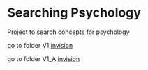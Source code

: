 # Searching Psychology

Project to search concepts for psychology 

go to folder V1  [invision](https://invis.io/XBB9O1V68)⁠⁠⁠⁠

go to folder V1_A [invision](https://invis.io/8YB9O25GT)

